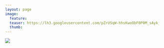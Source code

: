 ```yaml
---
layout: page
image:
  feature:
  teaser: https://lh3.googleusercontent.com/pZrUSqW-hhsKwoObF0P0M_sAykjP6jNsKjqTRTwMcCg=w245
  thumb:
---
```


[![](https://lh3.googleusercontent.com/8b759Ek3uvCAhxrE_jfHvl1gSXU3ymyQcm0wYeJUFqg=w800)](https://lh3.googleusercontent.com/8b759Ek3uvCAhxrE_jfHvl1gSXU3ymyQcm0wYeJUFqg=s0)

